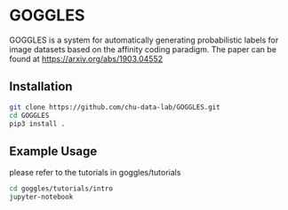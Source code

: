 # GOGGLES

GOGGLES is a system for automatically generating probabilistic labels for image datasets based on the affinity coding paradigm. The paper can be found at https://arxiv.org/abs/1903.04552

## Installation

```bash
git clone https://github.com/chu-data-lab/GOGGLES.git
cd GOGGLES
pip3 install .
```

## Example Usage
please refer to the tutorials in goggles/tutorials
```bash
cd goggles/tutorials/intro
jupyter-notebook
```

